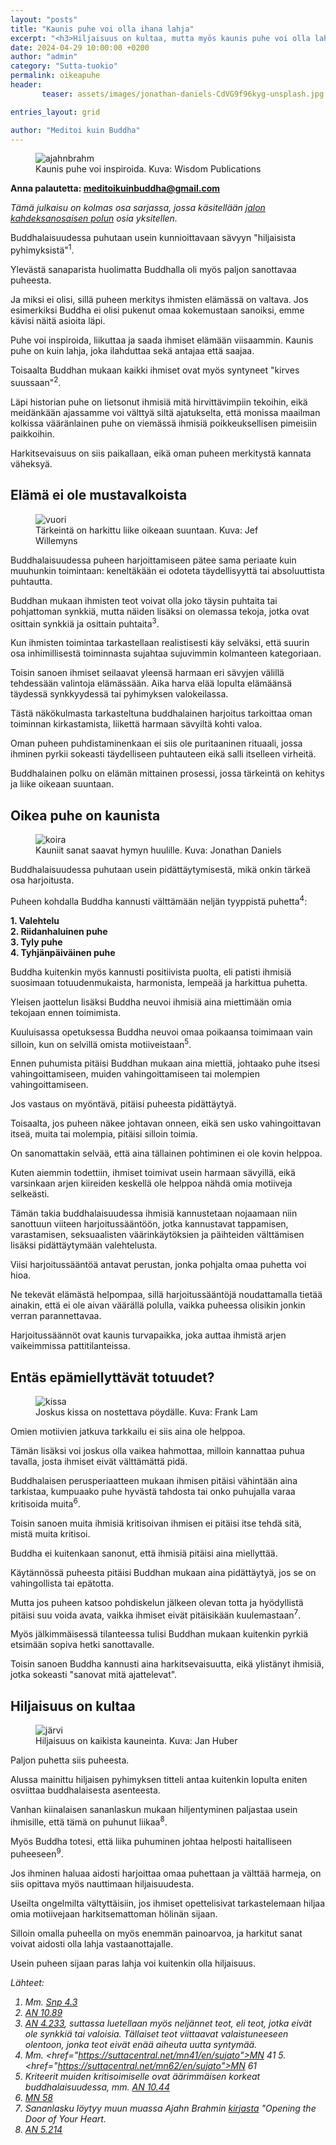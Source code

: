 ```yaml
---
layout: "posts"
title: "Kaunis puhe voi olla ihana lahja"
excerpt: "<h3>Hiljaisuus on kultaa, mutta myös kaunis puhe voi olla lahja.</h3>"
date: 2024-04-29 10:00:00 +0200
author: "admin"
category: "Sutta-tuokio"
permalink: oikeapuhe
header:  
       teaser: assets/images/jonathan-daniels-CdVG9f96kyg-unsplash.jpg

entries_layout: grid

author: "Meditoi kuin Buddha"
---
```


<figure>
<img src="assets/images/munkkimikki.jpg" alt="ajahnbrahm">
<figcaption> Kaunis puhe voi inspiroida. Kuva: Wisdom Publications</figcaption>
</figure>

<b> Anna palautetta: meditoikuinbuddha@gmail.com</b>

<i>Tämä julkaisu on kolmas osa sarjassa, jossa käsitellään <a href="https://meditoikuinbuddha.fi/buddhalainenharjoitus">jalon kahdeksanosaisen polun</a> osia yksitellen.</i>

Buddhalaisuudessa puhutaan usein kunnioittavaan sävyyn "hiljaisista pyhimyksistä"<sup>1</sup>. 

Ylevästä sanaparista huolimatta Buddhalla oli myös paljon sanottavaa puheesta.

Ja miksi ei olisi, sillä puheen merkitys ihmisten elämässä on valtava. Jos esimerkiksi Buddha ei olisi pukenut omaa kokemustaan sanoiksi, emme kävisi näitä asioita läpi.

Puhe voi inspiroida, liikuttaa ja saada ihmiset elämään viisaammin. Kaunis puhe on kuin lahja, joka ilahduttaa sekä antajaa että saajaa.

Toisaalta Buddhan mukaan kaikki ihmiset ovat myös syntyneet "kirves suussaan"<sup>2</sup>. 

Läpi historian puhe on lietsonut ihmisiä mitä hirvittävimpiin tekoihin, eikä meidänkään ajassamme voi välttyä siltä ajatukselta, että monissa maailman kolkissa vääränlainen puhe on viemässä ihmisiä poikkeuksellisen pimeisiin paikkoihin.

Harkitsevaisuus on siis paikallaan, eikä oman puheen merkitystä kannata väheksyä.

<h2>Elämä ei ole mustavalkoista</h2>

<figure>
<img src="assets/images/jef-willemyns-mluUYXoTotY-unsplash.jpg" alt="vuori">
<figcaption> Tärkeintä on harkittu liike oikeaan suuntaan. Kuva: Jef Willemyns</figcaption>
</figure>

Buddhalaisuudessa puheen harjoittamiseen pätee sama periaate kuin muuhunkin toimintaan: keneltäkään ei odoteta täydellisyyttä tai absoluuttista puhtautta.

Buddhan mukaan ihmisten teot voivat olla joko täysin puhtaita tai pohjattoman synkkiä, mutta näiden lisäksi on olemassa tekoja, jotka ovat osittain synkkiä ja osittain puhtaita<sup>3</sup>. 

Kun ihmisten toimintaa tarkastellaan realistisesti käy selväksi, että suurin osa inhimillisestä toiminnasta sujahtaa sujuvimmin kolmanteen kategoriaan. 

Toisin sanoen ihmiset seilaavat yleensä harmaan eri sävyjen välillä tehdessään valintoja elämässään. Aika harva elää lopulta elämäänsä täydessä synkkyydessä tai pyhimyksen valokeilassa. 

Tästä näkökulmasta tarkasteltuna buddhalainen harjoitus tarkoittaa oman toiminnan kirkastamista, liikettä harmaan sävyiltä kohti valoa.

Oman puheen puhdistaminenkaan ei siis ole puritaaninen rituaali, jossa ihminen pyrkii sokeasti täydelliseen puhtauteen eikä salli itselleen virheitä. 

Buddhalainen polku on elämän mittainen prosessi, jossa tärkeintä on kehitys ja liike oikeaan suuntaan.

<h2>Oikea puhe on kaunista</h2>

<figure>
<img src="assets/images/jonathan-daniels-CdVG9f96kyg-unsplash.jpg" alt="koira">
<figcaption> Kauniit sanat saavat hymyn huulille. Kuva: Jonathan Daniels</figcaption>
</figure>

Buddhalaisuudessa puhutaan usein pidättäytymisestä, mikä onkin tärkeä osa harjoitusta.

Puheen kohdalla Buddha kannusti välttämään neljän tyyppistä puhetta<sup>4</sup>:

<b>1. Valehtelu</b><br>
<b>2. Riidanhaluinen puhe</b><br>
<b>3. Tyly puhe</b><br>
<b>4. Tyhjänpäiväinen puhe</b><br>

Buddha kuitenkin myös kannusti positiivista puolta, eli patisti ihmisiä suosimaan totuudenmukaista, harmonista, lempeää ja harkittua puhetta.

Yleisen jaottelun lisäksi Buddha neuvoi ihmisiä aina miettimään omia tekojaan ennen toimimista. 

Kuuluisassa opetuksessa Buddha neuvoi omaa poikaansa toimimaan vain silloin, kun on selvillä omista motiiveistaan<sup>5</sup>. 

Ennen puhumista pitäisi Buddhan mukaan aina miettiä, johtaako puhe itsesi vahingoittamiseen, muiden vahingoittamiseen tai molempien vahingoittamiseen.

Jos vastaus on myöntävä, pitäisi puheesta pidättäytyä. 

Toisaalta, jos puheen näkee johtavan onneen, eikä sen usko vahingoittavan itseä, muita tai molempia, pitäisi silloin toimia. 

On sanomattakin selvää, että aina tällainen pohtiminen ei ole kovin helppoa. 

Kuten aiemmin todettiin, ihmiset toimivat usein harmaan sävyillä, eikä varsinkaan arjen kiireiden keskellä ole helppoa nähdä omia motiiveja selkeästi. 

Tämän takia buddhalaisuudessa ihmisiä kannustetaan nojaamaan niin sanottuun viiteen harjoitussääntöön, jotka kannustavat tappamisen, varastamisen, seksuaalisten väärinkäytöksien ja päihteiden välttämisen lisäksi pidättäytymään valehtelusta.

Viisi harjoitussääntöä antavat perustan, jonka pohjalta omaa puhetta voi hioa. 

Ne tekevät elämästä helpompaa, sillä harjoitussääntöjä noudattamalla tietää ainakin, että ei ole aivan väärällä polulla, vaikka puheessa olisikin jonkin verran parannettavaa. 

Harjoitussäännöt ovat kaunis turvapaikka, joka auttaa ihmistä arjen vaikeimmissa pattitilanteissa. 

<h2>Entäs epämiellyttävät totuudet?</h2>

<figure>
<img src="assets/images/frank-lam-Ph9h5eayOTQ-unsplash.jpg" alt="kissa">
<figcaption> Joskus kissa on nostettava pöydälle. Kuva: Frank Lam</figcaption>
</figure>

Omien motiivien jatkuva tarkkailu ei siis aina ole helppoa. 

Tämän lisäksi voi joskus olla vaikea hahmottaa, milloin kannattaa puhua tavalla, josta ihmiset eivät välttämättä pidä.

Buddhalaisen perusperiaatteen mukaan ihmisen pitäisi vähintään aina tarkistaa, kumpuaako puhe hyvästä tahdosta tai onko puhujalla varaa kritisoida muita<sup>6</sup>. 

Toisin sanoen muita ihmisiä kritisoivan ihmisen ei pitäisi itse tehdä sitä, mistä muita kritisoi. 

Buddha ei kuitenkaan sanonut, että ihmisiä pitäisi aina miellyttää. 

Käytännössä puheesta pitäisi Buddhan mukaan aina pidättäytyä, jos se on vahingollista tai epätotta. 

Mutta jos puheen katsoo pohdiskelun jälkeen olevan totta ja hyödyllistä pitäisi suu voida avata, vaikka ihmiset eivät pitäisikään kuulemastaan<sup>7</sup>. 

Myös jälkimmäisessä tilanteessa tulisi Buddhan mukaan kuitenkin pyrkiä etsimään sopiva hetki sanottavalle. 

Toisin sanoen Buddha kannusti aina harkitsevaisuutta, eikä ylistänyt ihmisiä, jotka sokeasti "sanovat mitä ajattelevat".

<h2>Hiljaisuus on kultaa</h2>

<figure>
<img src="assets/images/jan-huber-fmVQL_TFKPU-unsplash.jpg" alt="järvi">
<figcaption> Hiljaisuus on kaikista kauneinta. Kuva: Jan Huber</figcaption>
</figure>

Paljon puhetta siis puheesta. 

Alussa mainittu hiljaisen pyhimyksen titteli antaa kuitenkin lopulta eniten osviittaa buddhalaisesta asenteesta.

Vanhan kiinalaisen sananlaskun mukaan hiljentyminen paljastaa usein ihmisille, että tämä on puhunut liikaa<sup>8</sup>.

Myös Buddha totesi, että liika puhuminen johtaa helposti haitalliseen puheeseen<sup>9</sup>. 

Jos ihminen haluaa aidosti harjoittaa omaa puhettaan ja välttää harmeja, on siis opittava myös nauttimaan hiljaisuudesta. 

Useilta ongelmilta vältyttäisiin, jos ihmiset opettelisivat tarkastelemaan hiljaa omia motiivejaan harkitsemattoman hölinän sijaan. 

Silloin omalla puheella on myös enemmän painoarvoa, ja harkitut sanat voivat aidosti olla lahja vastaanottajalle.

Usein puheen sijaan paras lahja voi kuitenkin olla hiljaisuus.

<i>Lähteet:
1. Mm. <a href="https://suttacentral.net/snp4.3/en/mills">Snp 4.3</a>
2. <a href="https://suttacentral.net/an10.89/en/sujato">AN 10.89</a>
3. <a href="https://suttacentral.net/an4.233/en/sujato">AN 4.233</a>, suttassa luetellaan myös neljännet teot, eli teot, jotka eivät ole synkkiä tai valoisia. Tällaiset teot viittaavat valaistuneeseen olentoon, jonka teot eivät enää aiheuta uutta syntymää.
4. Mm. <href="https://suttacentral.net/mn41/en/sujato">MN 41</a>
5.<href="https://suttacentral.net/mn62/en/sujato">MN 61</a>
6. Kriteerit muiden kritisoimiselle ovat äärimmäisen korkeat buddhalaisuudessa, mm. <a href="https://suttacentral.net/an10.44/en/sujato">AN 10.44</a>
7. <a href="https://suttacentral.net/mn58/en/sujato">MN 58</a>
8. Sananlasku löytyy muun muassa Ajahn Brahmin <a href="https://www.bps.lk/olib/bp/bp619s_Brahm_Opening-The-Doors-Of-Your-Heart.pdf">kirjasta</a> "Opening the Door of Your Heart.
9. <a href="https://suttacentral.net/an4.233/en/sujato">AN 5.214</a>